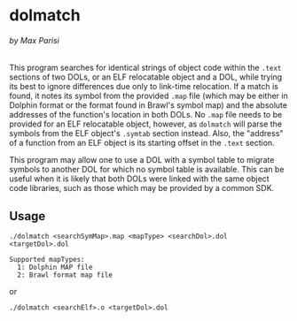 # dolmatch 
###### by Max Parisi

This program searches for identical strings of object code within the `.text` sections of two DOLs, 
or an ELF relocatable object and a DOL, while trying its best to ignore differences due only to 
link-time relocation. If a match is found, it notes its symbol from the provided `.map` file (which
may be either in Dolphin format or the format found in Brawl's symbol map) and the absolute addresses 
of the function's location in both DOLs. No `.map` file needs to be provided for an ELF relocatable object,
however, as `dolmatch` will parse the symbols from the ELF object's `.symtab` section instead. Also, 
the "address" of a function from an ELF object is its starting offset in the `.text` section.

This program may allow one to use a DOL with a symbol table to migrate symbols to
another DOL for which no symbol table is available. This can be useful when it is
likely that both DOLs were linked with the same object code libraries, such as those which
may be provided by a common SDK.

## Usage
```
./dolmatch <searchSymMap>.map <mapType> <searchDol>.dol <targetDol>.dol

Supported mapTypes:
  1: Dolphin MAP file
  2: Brawl format map file
```
or

`./dolmatch <searchElf>.o <targetDol>.dol`
